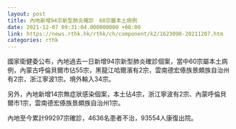 ```yaml
---
layout: post
title: 內地新增94宗新型肺炎確診　60宗屬本土病例
date: 2021-12-07 09:31:04.000000000 +08:00
link: https://news.rthk.hk/rthk/ch/component/k2/1623098-20211207.htm
categories: rthk
---
```


國家衛健委公布，內地過去一日新增94宗新型肺炎確診個案，當中60宗屬本土病例，內蒙古呼倫貝爾市佔55宗，黑龍江哈爾濱有2宗，雲南德宏傣族景頗族自治州有2宗，浙江寧波1宗。境外輸入34宗。

另外，內地新增14宗無症狀感染個案，本土佔4宗，浙江寧波有2宗、內蒙呼倫貝爾市1宗，雲南德宏傣族景頗族自治州1宗。

內地至今累計99297宗確診，4636名患者不治，93554人康復出院。
